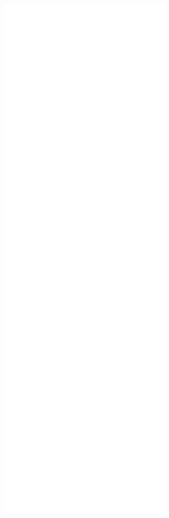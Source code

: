 <div style="display: flex; flex-wrap: wrap;">
  <img src="github-metrics.svg" alt="GitHub Metrics" width="600" style="vertical-align: top; margin-right: 2px;"/>
</div>

<div style="display: flex; flex-wrap: wrap;">
  <img src="metrics.plugin.languages.indepth.svg" alt="In-depth Languages" width="600" style="vertical-align: top; margin-right: 2px;"/>

  <img src="metrics.plugin.activity.svg" alt="Plugin Activity" width="600" style="vertical-align: top;"/>

 <img src="contributions.svg" alt="Contributions" width="600" style="vertical-align: top;"/>

</div>

